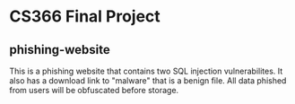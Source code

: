 # CS366 Final Project

## phishing-website

This is a phishing website that contains two SQL injection vulnerabilites. It also has a download link to "malware" that is a benign file. All data phished from users will be obfuscated before storage.
